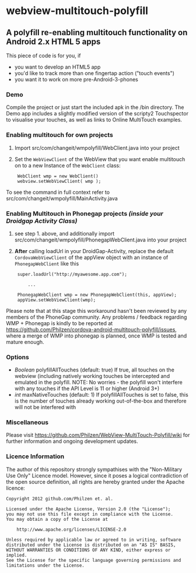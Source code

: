 # webview-multitouch-polyfill
A polyfill re-enabling multitouch functionality on Android 2.x HTML 5 apps
---------------------------------------------------------------------------

This piece of code is for you, if
* you want to develop an HTML5 app
* you'd like to track more than one fingertap action ("touch events")
* you want it to work on more pre-Android-3-phones

### Demo
Compile the project or just start the included apk in the /bin directory.
The Demo app includes a slightly modified version of the scripty2 Touchspector to visualise your touches,
as well as links to Online MultiTouch examples.

### Enabling multitouch for own projects
1. Import src/com/changeit/wmpolyfill/WebClient.java into your project
2. Set the `WebViewClient` of the WebView that you want enable multitouch on to a new Instance of the `WebClient` class:

        WebClient wmp = new WebClient()
        webview.setWebViewClient( wmp );

To see the command in full context refer to src/com/changeit/wmpolyfill/MainActivity.java

### Enabling Multitouch in Phonegap projects *(inside your Droidgap Activity Class)*

1. see step 1. above, and additionally import src/com/changeit/wmpolyfill/PhonegapWebClient.java into your project
2. **After** calling loadUrl in your DroidGap-Activity, replace the default `CordovaWebViewClient` of the appView object with an instance of `PhonegapWebClient` like this

		super.loadUrl("http://myawesome.app.com");

		    ...

		PhonegapWebClient wmp = new PhonegapWebClient(this, appView);
		appView.setWebViewClient(wmp);

Please note that at this stage this workaround hasn't been reviewed by any members of the PhoneGap community.
Any problems / feedback regarding WMP + Phonegap is kindly to be reported at https://github.com/Philzen/cordova-android-multitouch-polyfill/issues, where a merge of WMP into phonegap is planned, once WMP is tested and mature enough.

### Options
* _Boolean_	polyfillAllTouches	(default: true)
	If true, all touches on the webview (including natively working touches be intercepted and emulated in the polyfill.
	NOTE: No worries - the polyfill won't interfere with any touches if the API Level is 11 or higher (Android 3+)
* _int_		maxNativeTouches	(default: 1)
	If polyfillAllTouches is set to false, this is the number of touches already working out-of-the-box and therefore will not be interfered with

### Miscellaneous
Please visit https://github.com/Philzen/WebView-MultiTouch-Polyfill/wiki for further information and ongoing development updates.

### Licence Information
The author of this repository strongly sympathises with the "Non-Military Use Only" Licence model. However, since it poses a logical contradiction of the open source definition, all rights are hereby granted under the Apache licence:

	Copyright 2012 github.com/Philzen et. al.

	Licensed under the Apache License, Version 2.0 (the "License");
	you may not use this file except in compliance with the License.
	You may obtain a copy of the License at

		http://www.apache.org/licenses/LICENSE-2.0

	Unless required by applicable law or agreed to in writing, software
	distributed under the License is distributed on an "AS IS" BASIS,
	WITHOUT WARRANTIES OR CONDITIONS OF ANY KIND, either express or implied.
	See the License for the specific language governing permissions and
	limitations under the License.